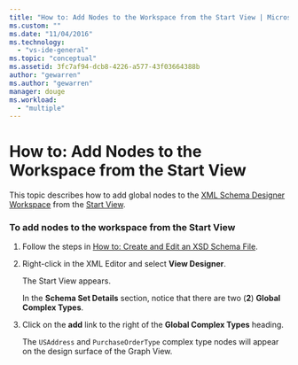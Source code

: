 ```yaml
---
title: "How to: Add Nodes to the Workspace from the Start View | Microsoft Docs"
ms.custom: ""
ms.date: "11/04/2016"
ms.technology: 
  - "vs-ide-general"
ms.topic: "conceptual"
ms.assetid: 3fc7af94-dcb8-4226-a577-43f03664388b
author: "gewarren"
ms.author: "gewarren"
manager: douge
ms.workload: 
  - "multiple"
---
```

# How to: Add Nodes to the Workspace from the Start View
This topic describes how to add global nodes to the [XML Schema Designer Workspace](../xml-tools/xml-schema-designer-workspace.md) from the [Start View](../xml-tools/start-view.md).  
  
### To add nodes to the workspace from the Start View  
  
1.  Follow the steps in [How to: Create and Edit an XSD Schema File](../xml-tools/how-to-create-and-edit-an-xsd-schema-file.md).  
  
2.  Right-click in the XML Editor and select **View Designer**.  
  
     The Start View appears.  
  
     In the **Schema Set Details** section, notice that there are two (**2**) **Global Complex Types**.  
  
3.  Click on the **add** link to the right of the **Global Complex Types** heading.  
  
     The `USAddress` and `PurchaseOrderType` complex type nodes will appear on the design surface of the Graph View.